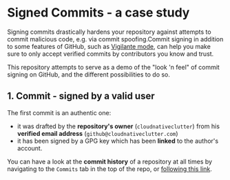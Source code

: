 # Signed Commits - a case study

Signing commits drastically hardens your repository against attempts to commit malicious code, e.g. via commit spoofing.Commit signing in addition to some features of GitHub, such as [Vigilante mode](https://docs.github.com/en/authentication/managing-commit-signature-verification/displaying-verification-statuses-for-all-of-your-commits), can help you make sure to only accept verified commits by contributors you know and trust. 

This repository attempts to serve as a demo of the "look 'n feel" of commit signing on GitHub, and the different possibilities to do so.

## 1. Commit - signed by a valid user

The first commit is an authentic one:

- it was drafted by the **repository's owner** (`cloudnativeclutter`) from his **verified email address** (`github@cloudnativeclutter.com`)
- it has been signed by a GPG key which has been **linked** to the author's account.

You can have a look at the **commit history** of a repository at all times by navigating to the `Commits` tab in the top of the repo, or [following this link](https://github.com/cloudnativeclutter/signed-commits-case-study/commits/main).
